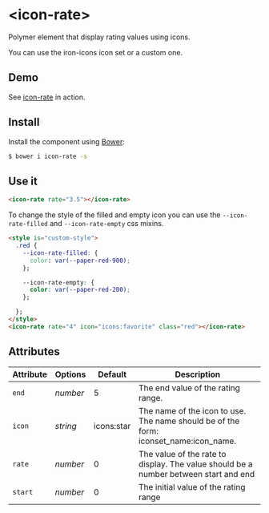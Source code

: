 # \<icon-rate\>

Polymer element that display rating values using icons.

You can use the iron-icons icon set or a custom one.

## Demo

See [icon-rate](http://altfuns.github.io/icon-rate/demo/) in action.

## Install

Install the component using [Bower](http://bower.io/):

```sh
$ bower i icon-rate -s
```

## Use it

```html
<icon-rate rate="3.5"></icon-rate>
```

To change the style of the filled and empty icon you can use the `--icon-rate-filled` and `--icon-rate-empty` css mixins.

```html
<style is="custom-style">
  .red {
    --icon-rate-filled: {
      color: var(--paper-red-900);
    };

    --icon-rate-empty: {
      color: var(--paper-red-200);
    };

  };
</style>
<icon-rate rate="4" icon="icons:favorite" class="red"></icon-rate>
```

## Attributes

Attribute     | Options     | Default              | Description
---           | ---         | ---                  | ---
`end`         | *number*    | 5                    | The end value of the rating range.
`icon`        | *string*    | icons:star           | The name of the icon to use. The name should be of the form: iconset_name:icon_name.
`rate`        | *number*    | 0                    | The value of the rate to display. The value should be a number between start and end
`start`       | *number*    | 0                    | The initial value of the rating range
